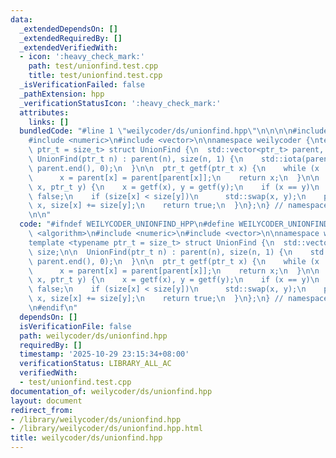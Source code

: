 ```yaml
---
data:
  _extendedDependsOn: []
  _extendedRequiredBy: []
  _extendedVerifiedWith:
  - icon: ':heavy_check_mark:'
    path: test/unionfind.test.cpp
    title: test/unionfind.test.cpp
  _isVerificationFailed: false
  _pathExtension: hpp
  _verificationStatusIcon: ':heavy_check_mark:'
  attributes:
    links: []
  bundledCode: "#line 1 \"weilycoder/ds/unionfind.hpp\"\n\n\n\n#include <algorithm>\n\
    #include <numeric>\n#include <vector>\n\nnamespace weilycoder {\ntemplate <typename\
    \ ptr_t = size_t> struct UnionFind {\n  std::vector<ptr_t> parent, size;\n\n \
    \ UnionFind(ptr_t n) : parent(n), size(n, 1) {\n    std::iota(parent.begin(),\
    \ parent.end(), 0);\n  }\n\n  ptr_t getf(ptr_t x) {\n    while (x != parent[x])\n\
    \      x = parent[x] = parent[parent[x]];\n    return x;\n  }\n\n  bool unite(ptr_t\
    \ x, ptr_t y) {\n    x = getf(x), y = getf(y);\n    if (x == y)\n      return\
    \ false;\n    if (size[x] < size[y])\n      std::swap(x, y);\n    parent[y] =\
    \ x, size[x] += size[y];\n    return true;\n  }\n};\n} // namespace weilycoder\n\
    \n\n"
  code: "#ifndef WEILYCODER_UNIONFIND_HPP\n#define WEILYCODER_UNIONFIND_HPP\n\n#include\
    \ <algorithm>\n#include <numeric>\n#include <vector>\n\nnamespace weilycoder {\n\
    template <typename ptr_t = size_t> struct UnionFind {\n  std::vector<ptr_t> parent,\
    \ size;\n\n  UnionFind(ptr_t n) : parent(n), size(n, 1) {\n    std::iota(parent.begin(),\
    \ parent.end(), 0);\n  }\n\n  ptr_t getf(ptr_t x) {\n    while (x != parent[x])\n\
    \      x = parent[x] = parent[parent[x]];\n    return x;\n  }\n\n  bool unite(ptr_t\
    \ x, ptr_t y) {\n    x = getf(x), y = getf(y);\n    if (x == y)\n      return\
    \ false;\n    if (size[x] < size[y])\n      std::swap(x, y);\n    parent[y] =\
    \ x, size[x] += size[y];\n    return true;\n  }\n};\n} // namespace weilycoder\n\
    \n#endif\n"
  dependsOn: []
  isVerificationFile: false
  path: weilycoder/ds/unionfind.hpp
  requiredBy: []
  timestamp: '2025-10-29 23:15:34+08:00'
  verificationStatus: LIBRARY_ALL_AC
  verifiedWith:
  - test/unionfind.test.cpp
documentation_of: weilycoder/ds/unionfind.hpp
layout: document
redirect_from:
- /library/weilycoder/ds/unionfind.hpp
- /library/weilycoder/ds/unionfind.hpp.html
title: weilycoder/ds/unionfind.hpp
---
```

